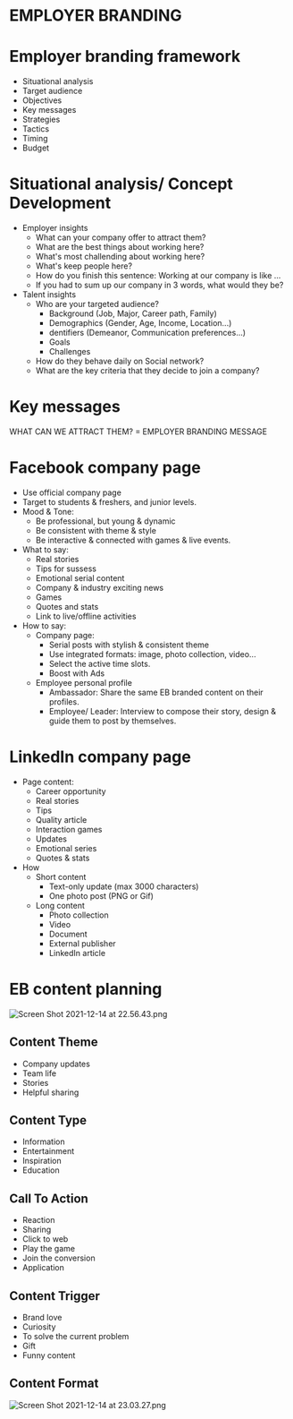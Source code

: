 # EMPLOYER BRANDING


# Employer branding framework
- Situational analysis
- Target audience 
- Objectives 
- Key messages
- Strategies
- Tactics
- Timing 
- Budget

# Situational analysis/ Concept Development 
- Employer insights
  - What can your company offer to attract them?
  - What are the best things about working here?
  - What's most challending about working here?
  - What's keep people here?
  - How do you finish this sentence: Working at our company is like ... 
  - If you had to sum up our company in 3 words, what would they be? 
- Talent insights
  -  Who are your targeted audience?
     -  Background (Job, Major, Career path, Family)
     -  Demographics (Gender, Age, Income, Location...)  
     - dentifiers (Demeanor, Communication preferences...)  
     - Goals  
     - Challenges  
  - How do they behave daily on Social network?  
  - What are the key criteria that they decide to join a
company?  

# Key messages
WHAT CAN WE ATTRACT THEM? = EMPLOYER BRANDING MESSAGE  

# Facebook company page 
- Use official company page  
- Target to students & freshers, and junior levels.  
- Mood & Tone:
  - Be professional, but young & dynamic  
  - Be consistent with theme & style  
  - Be interactive & connected with games & live events.  
- What to say:
  -  Real stories
  -  Tips for sussess 
  -  Emotional serial content 
  -  Company & industry exciting news
  -  Games
  -  Quotes and stats 
  -  Link to live/offline activities 
- How to say:
  -  Company page:
     + Serial posts with stylish & consistent theme
     + Use integrated formats: image, photo collection, video...
     + Select the active time slots.
     + Boost with Ads
  - Employee personal profile  
    + Ambassador: Share the same EB branded content on their profiles.  
    + Employee/ Leader: Interview to compose their story, design & guide them to post by themselves.  

# LinkedIn company page
- Page content:
  -  Career opportunity
  -  Real stories
  -  Tips
  -  Quality article 
  -  Interaction games
  -  Updates 
  -  Emotional series 
  -  Quotes & stats 
- How
  - Short content
    - Text-only update (max 3000 characters)  
    - One photo post (PNG or Gif)  
  - Long content  
    - Photo collection  
    - Video  
    - Document  
    - External publisher  
    - LinkedIn article 

# EB content planning 

![Screen Shot 2021-12-14 at 22.56.43.png](https://s3-us-west-2.amazonaws.com/secure.notion-static.com/8cb26f6f-2864-40c4-9aa2-4912f6ec84b1/Screen_Shot_2021-12-14_at_22.56.43.png)  

## Content Theme  
- Company updates 
- Team life 
- Stories 
- Helpful sharing 

## Content Type  
- Information 
- Entertainment 
- Inspiration 
- Education 
  
## Call To Action  
- Reaction 
- Sharing 
- Click to web 
- Play the game 
- Join the conversion 
- Application

## Content Trigger  
- Brand love 
- Curiosity 
- To solve the current problem 
- Gift 
- Funny content 
  
## Content Format  
![Screen Shot 2021-12-14 at 23.03.27.png](https://s3-us-west-2.amazonaws.com/secure.notion-static.com/8e144819-fc22-44a9-8d5d-565fba62aa58/Screen_Shot_2021-12-14_at_23.03.27.png)  


